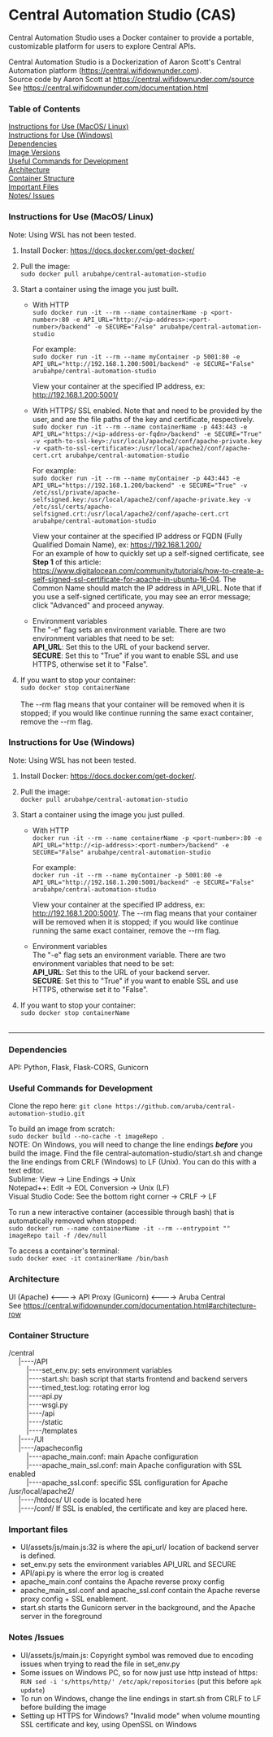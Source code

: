 # Central Automation Studio (CAS)

Central Automation Studio uses a Docker container to provide a portable, customizable platform for users to explore Central APIs. <br>

Central Automation Studio is a Dockerization of Aaron Scott's Central Automation platform (https://central.wifidownunder.com). <br>
Source code by Aaron Scott at https://central.wifidownunder.com/source <br>
See https://central.wifidownunder.com/documentation.html

### Table of Contents
[Instructions for Use (MacOS/ Linux)](#instructions-linux) <br>
[Instructions for Use (Windows)](#instructions-windows) <br>
[Dependencies](#dependencies) <br>
[Image Versions](#images) <br>
[Useful Commands for Development](#development) <br>
[Architecture](#architecture) <br>
[Container Structure](#container-structure) <br>
[Important Files](#files) <br>
[Notes/ Issues](#notes) <br>


### <a name="instructions-linux"> Instructions for Use (MacOS/ Linux) </a>
Note: Using WSL has not been tested.<br>
1. Install Docker: https://docs.docker.com/get-docker/

2. Pull the image:<br>
    `sudo docker pull arubahpe/central-automation-studio`

3. Start a container using the image you just built.<br>
    - With HTTP<br>
        `sudo docker run -it --rm --name containerName -p <port-number>:80 -e API_URL="http://<ip-address>:<port-number>/backend" -e SECURE="False" arubahpe/central-automation-studio`<br>

        For example: <br>
        `sudo docker run -it --rm --name myContainer -p 5001:80 -e API_URL="http://192.168.1.200:5001/backend" -e SECURE="False" arubahpe/central-automation-studio` <br>

        View your container at the specified IP address, ex: http://192.168.1.200:5001/

    - With HTTPS/ SSL enabled. Note that <path-to-ssl-key> and <path-to-ssl-certificate> need to be provided by the user, and are the file paths of the key and certificate, respectively. <br>
        `sudo docker run -it --rm --name containerName -p 443:443 -e API_URL="https://<ip-address-or-fqdn>/backend" -e SECURE="True" -v <path-to-ssl-key>:/usr/local/apache2/conf/apache-private.key -v <path-to-ssl-certificate>:/usr/local/apache2/conf/apache-cert.crt arubahpe/central-automation-studio`<br>

        For example: <br>
        `sudo docker run -it --rm --name myContainer -p 443:443 -e API_URL="https://192.168.1.200/backend" -e SECURE="True" -v /etc/ssl/private/apache-selfsigned.key:/usr/local/apache2/conf/apache-private.key -v /etc/ssl/certs/apache-selfsigned.crt:/usr/local/apache2/conf/apache-cert.crt arubahpe/central-automation-studio`<br>

        View your container at the specified IP address or FQDN (Fully Qualified Domain Name), ex: https://192.168.1.200/<br>
        For an example of how to quickly set up a self-signed certificate, see **Step 1** of this article: https://www.digitalocean.com/community/tutorials/how-to-create-a-self-signed-ssl-certificate-for-apache-in-ubuntu-16-04. The Common Name should match the IP address in API_URL. Note that if you use a self-signed certificate, you may see an error message; click "Advanced" and proceed anyway.

    - Environment variables<br>
        The "-e" flag sets an environment variable. There are two environment variables that need to be set: <br>
        **API_URL**: Set this to the URL of your backend server.<br>
        **SECURE**: Set this to "True" if you want to enable SSL and use HTTPS, otherwise set it to "False". <br>

3. If you want to stop your container:  <br>
       `sudo docker stop containerName`<br>
       <br>
       The --rm flag means that your container will be removed when it is stopped; if you would like continue running the same exact container, remove the --rm flag. <br>



### <a name="instructions-windows"> Instructions for Use (Windows) </a>
Note: Using WSL has not been tested.<br>
1. Install Docker: https://docs.docker.com/get-docker/. 

2. Pull the image:<br>
    `docker pull arubahpe/central-automation-studio`

3. Start a container using the image you just pulled.<br>
    - With HTTP<br>
        `docker run -it --rm --name containerName -p <port-number>:80 -e API_URL="http://<ip-address>:<port-number>/backend" -e SECURE="False" arubahpe/central-automation-studio`<br>

        For example: <br>
        `docker run -it --rm --name myContainer -p 5001:80 -e API_URL="http://192.168.1.200:5001/backend" -e SECURE="False" arubahpe/central-automation-studio` <br>

        View your container at the specified IP address, ex: http://192.168.1.200:5001/. The --rm flag means that your container will be removed when it is stopped; if you would like continue running the same exact container, remove the --rm flag. <br>

    - Environment variables<br>
        The "-e" flag sets an environment variable. There are two environment variables that need to be set: <br>
        **API_URL**: Set this to the URL of your backend server.<br>
        **SECURE**: Set this to "True" if you want to enable SSL and use HTTPS, otherwise set it to "False". <br>

3. If you want to stop your container:  <br>
       `sudo docker stop containerName`<br>
       <br>    

-----------------------------------------------------

### <a name="dependencies"> Dependencies </a>
API: Python, Flask, Flask-CORS, Gunicorn

### <a name="development"> Useful Commands for Development </a>

Clone the repo here: `git clone https://github.com/aruba/central-automation-studio.git` <br>

To build an image from scratch:<br>
`sudo docker build --no-cache -t imageRepo .` <br>
NOTE: On Windows, you will need to change the line endings ___before___ you build the image. Find the file central-automation-studio/start.sh and change the line endings from CRLF (Windows) to LF (Unix). You can do this with a text editor. <br>
    Sublime: View -> Line Endings -> Unix <br>
    Notepad++: Edit -> EOL Conversion -> Unix (LF) <br>
    Visual Studio Code: See the bottom right corner -> CRLF -> LF <br>


To run a new interactive container (accessible through bash) that is automatically removed when stopped: <br>
`sudo docker run --name containerName -it --rm --entrypoint "" imageRepo tail -f /dev/null` <br>

To access a container's terminal:<br>
`sudo docker exec -it containerName /bin/bash` <br>



### <a name="architecture"> Architecture </a>
UI (Apache) <----> API Proxy (Gunicorn) <----> Aruba Central <br>
See https://central.wifidownunder.com/documentation.html#architecture-row<br>



### <a name="container-structure"> Container Structure </a>
/central <br>
&nbsp;&nbsp;&nbsp;&nbsp;    |----/API <br>
&nbsp;&nbsp;&nbsp;&nbsp;&nbsp;&nbsp;&nbsp;&nbsp;           |----set_env.py: sets environment variables <br>
&nbsp;&nbsp;&nbsp;&nbsp;&nbsp;&nbsp;&nbsp;&nbsp;           |----start.sh: bash script that starts frontend and backend servers <br>
&nbsp;&nbsp;&nbsp;&nbsp;&nbsp;&nbsp;&nbsp;&nbsp;           |----timed_test.log: rotating error log <br>
&nbsp;&nbsp;&nbsp;&nbsp;&nbsp;&nbsp;&nbsp;&nbsp;           |----api.py <br>
&nbsp;&nbsp;&nbsp;&nbsp;&nbsp;&nbsp;&nbsp;&nbsp;          |----wsgi.py <br>
&nbsp;&nbsp;&nbsp;&nbsp;&nbsp;&nbsp;&nbsp;&nbsp;           |----/api <br>
&nbsp;&nbsp;&nbsp;&nbsp;&nbsp;&nbsp;&nbsp;&nbsp;           |----/static <br>
&nbsp;&nbsp;&nbsp;&nbsp;&nbsp;&nbsp;&nbsp;&nbsp;           |----/templates <br>
&nbsp;&nbsp;&nbsp;&nbsp;    |----/UI <br>
&nbsp;&nbsp;&nbsp;&nbsp;    |----/apacheconfig <br>
&nbsp;&nbsp;&nbsp;&nbsp;&nbsp;&nbsp;&nbsp;&nbsp;           |----apache_main.conf: main Apache configuration <br>
&nbsp;&nbsp;&nbsp;&nbsp;&nbsp;&nbsp;&nbsp;&nbsp;           |----apache_main_ssl.conf: main Apache configuration with SSL enabled <br>
&nbsp;&nbsp;&nbsp;&nbsp;&nbsp;&nbsp;&nbsp;&nbsp;           |----apache_ssl.conf: specific SSL configuration for Apache <br>
/usr/local/apache2/ <br>
&nbsp;&nbsp;&nbsp;&nbsp;    |----/htdocs/   UI code is located here <br>
&nbsp;&nbsp;&nbsp;&nbsp;    |----/conf/    If SSL is enabled, the certificate and key are placed here. <br>


### <a name="files"> Important files </a>
- UI/assets/js/main.js:32 is where the api_url/ location of backend server is defined.
- set_env.py sets the environment variables API_URL and SECURE
- API/api.py is where the error log is created
- apache_main.conf contains the Apache reverse proxy config
- apache_main_ssl.conf and apache_ssl.conf contain the Apache reverse proxy config + SSL enablement.
- start.sh starts the Gunicorn server in the background, and the Apache server in the foreground


### <a name="notes"> Notes /Issues </a>
- UI/assets/js/main.js: Copyright symbol was removed due to encoding issues when trying to read the file in set_env.py
- Some issues on Windows PC, so for now just use http instead of https: `RUN sed -i 's/https/http/' /etc/apk/repositories` (put this before `apk update`)
- To run on Windows, change the line endings in start.sh from CRLF to LF before building the image
- Setting up HTTPS for Windows? "Invalid mode" when volume mounting SSL certificate and key, using OpenSSL on Windows

